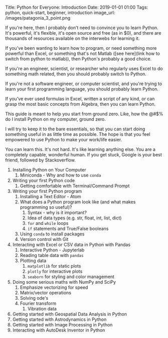 Title: Python for Everyone: Introduction
Date: 2019-01-01 01:00
Tags: python, quick-start, beginner, introduction
image_url: /images/patagonia_3_point.png

If you're here, then I probably don't need to convince you to learn Python. It's powerful, it's flexible, it's open source and free (as in $0), and there are thousands of resources available on the interwebs for learning it.

If you've been wanting to learn how to program, or need something more powerful than Excel, or something that's not Matlab ([see here](link how to switch from python to matlab)), then Python's probably a good choice.

If you're an engineer, scientist, or researcher who regularly uses Excel to do something math related, then you should probably switch to Python.

If you're not a software engineer, or computer scientist, and you're trying to learn your first programming language, you should probably learn Python.

If you've ever used formulas in Excel, written a script of any kind, or can grasp the most basic concepts from Algebra, then you can learn Python.

This guide is meant to help you start from ground zero. Like, how the @#$% do I install Python on my computer, ground zero.

I will try to keep it to the bare essentials, so that you can start doing something useful in as little time as possible. The hope is that you feel empowered to use Python to make your work/life easier.

You can learn this. It's not hard. It's like learning anything else. You are a completely capable, wonderful human. If you get stuck, Google is your best friend, followed by Stackoverflow.

1. Installing Python on Your Computer
    1. Miniconda - Why and how to use `conda`
2. Writing your first Python code
    1. Getting comfortable with Terminal/Command Prompt
3. Writing your first Python program
    1. Installing a Text Editor - Atom
    2. What does a Python program look like (and what makes programming so useful)?
        1. Syntax - why is it important?
        2. Idea of data types (e.g. str, float, int, list, dict)
        3. `for` and `while` loops
        4. `if` statements and True/False booleans
    3. Using `conda` to install packages
    4. Version control with Git
4. Interacting with Excel or CSV data in Python with Pandas
    1. Interactive Python - Jupyterlab
    2. Reading table data with `pandas`
    3. Plotting data
        1. `matplotlib` for static plots
        2. `plotly` for interactive plots
        3. `seaborn` for styling and color management
5. Doing some serious maths with NumPy and SciPy
    1. Emphasize vectorizing for speed
    2. Matrix/vector operations
    3. Solving ode's
    4. Fourier transform
        1. Vibration data
6. Getting started with Geospatial Data Analysis in Python
7. Getting started with Astrodynamics in Python
8. Getting started with Image Processing in Python
9. Interacting with AutoDesk Inventor in Python
